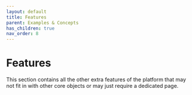 ```yaml
---
layout: default
title: Features
parent: Examples & Concepts
has_children: true
nav_order: 8
---
```


# Features
This section contains all the other extra features of the platform that may not fit in with other core objects or may just require a dedicated page. 

